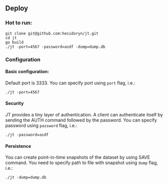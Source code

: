 ## Deploy

### Hot to run:
```
git clone git@github.com:hesidoryn/jt.git
cd jt
go build
./jt -port=4567 -password=asdf -dump=dump.db
```
### Configuration
#### Basic configuration:
Default port is 3333. You can specify port using `port` flag, i.e.:
```
./jt -port=4567
```

#### Security
JT provides a tiny layer of authentication. A client can authenticate itself by sending the AUTH command followed by the password. You can specify password using `password` flag, i.e.:
```
./jt -password=asdf
```

#### Persistence
You can create point-in-time snapshots of the dataset by using SAVE command.
You need to specify path to file with snapshot using `dump` flag, i.e.:
```
./jt -dump=dump.db
```
